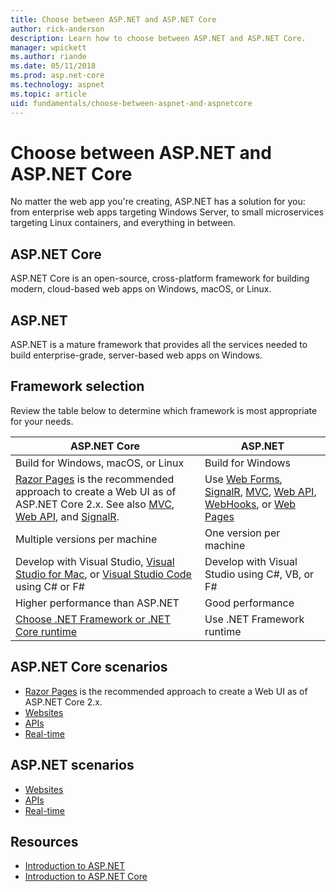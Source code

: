 ```yaml
---
title: Choose between ASP.NET and ASP.NET Core
author: rick-anderson
description: Learn how to choose between ASP.NET and ASP.NET Core.
manager: wpickett
ms.author: riande
ms.date: 05/11/2018
ms.prod: asp.net-core
ms.technology: aspnet
ms.topic: article
uid: fundamentals/choose-between-aspnet-and-aspnetcore
---
```

# Choose between ASP.NET and ASP.NET Core

No matter the web app you're creating, ASP.NET has a solution for you: from enterprise web apps targeting Windows Server, to small microservices targeting Linux containers, and everything in between.

## ASP.NET Core

ASP.NET Core is an open-source, cross-platform framework for building modern, cloud-based web apps on Windows, macOS, or Linux.

## ASP.NET

ASP.NET is a mature framework that provides all the services needed to build enterprise-grade, server-based web apps on Windows.

## Framework selection

Review the table below to determine which framework is most appropriate for your needs.

| ASP.NET Core | ASP.NET |
|---|---|
|Build for Windows, macOS, or Linux|Build for Windows|
|[Razor Pages](xref:razor-pages/index) is the recommended approach to create a Web UI as of ASP.NET Core 2.x. See also [MVC](xref:mvc/overview), [Web API](xref:tutorials/first-web-api), and [SignalR](xref:signalr/introduction).|Use [Web Forms](/aspnet/web-forms), [SignalR](/aspnet/signalr), [MVC](/aspnet/mvc), [Web API](/aspnet/web-api/), [WebHooks](/aspnet/webhooks/), or [Web Pages](/aspnet/web-pages)|
|Multiple versions per machine|One version per machine|
|Develop with Visual Studio, [Visual Studio for Mac](https://www.visualstudio.com/vs/visual-studio-mac/), or [Visual Studio Code](https://code.visualstudio.com/) using C# or F#|Develop with Visual Studio using C#, VB, or F#|
|Higher performance than ASP.NET|Good performance|
|[Choose .NET Framework or .NET Core runtime](/dotnet/articles/standard/choosing-core-framework-server)|Use .NET Framework runtime|

## ASP.NET Core scenarios

* [Razor Pages](xref:razor-pages/index) is the recommended approach to create a Web UI as of ASP.NET Core 2.x.
* [Websites](xref:tutorials/first-mvc-app/index)
* [APIs](xref:tutorials/first-web-api)
* [Real-time](xref:signalr/index)

## ASP.NET scenarios

* [Websites](/aspnet/mvc)
* [APIs](/aspnet/web-api)
* [Real-time](/aspnet/signalr)

## Resources

* [Introduction to ASP.NET](/aspnet/overview)
* [Introduction to ASP.NET Core](xref:index)
